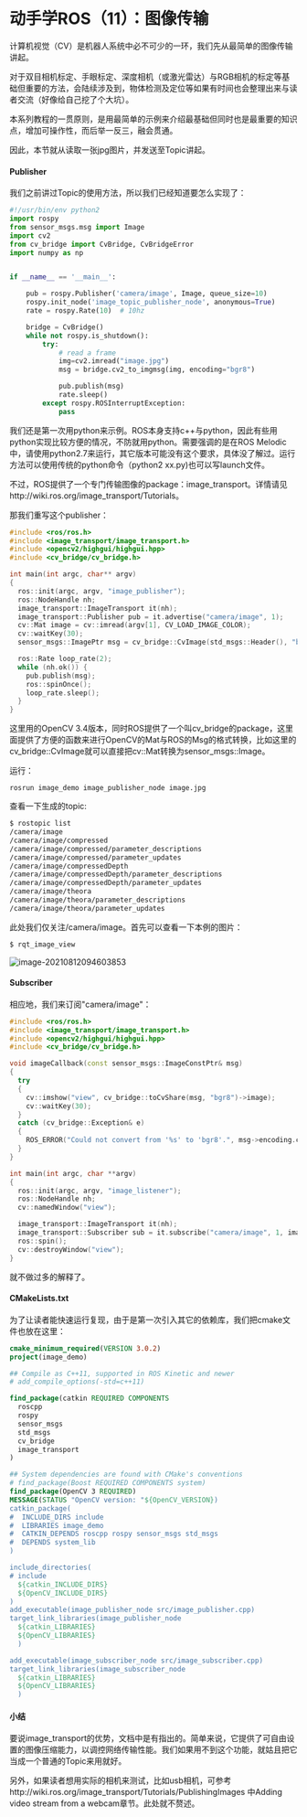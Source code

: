 # 动手学ROS（11）：图像传输

计算机视觉（CV）是机器人系统中必不可少的一环，我们先从最简单的图像传输讲起。

对于双目相机标定、手眼标定、深度相机（或激光雷达）与RGB相机的标定等基础但重要的方法，会陆续涉及到，物体检测及定位等如果有时间也会整理出来与读者交流（好像给自己挖了个大坑）。

本系列教程的一贯原则，是用最简单的示例来介绍最基础但同时也是最重要的知识点，增加可操作性，而后举一反三，融会贯通。

因此，本节就从读取一张jpg图片，并发送至Topic讲起。

#### Publisher

我们之前讲过Topic的使用方法，所以我们已经知道要怎么实现了：

```python
#!/usr/bin/env python2
import rospy
from sensor_msgs.msg import Image
import cv2
from cv_bridge import CvBridge, CvBridgeError
import numpy as np


if __name__ == '__main__':

    pub = rospy.Publisher('camera/image', Image, queue_size=10)
    rospy.init_node('image_topic_publisher_node', anonymous=True)
    rate = rospy.Rate(10)  # 10hz

    bridge = CvBridge()
    while not rospy.is_shutdown():
        try:
            # read a frame
            img=cv2.imread("image.jpg")
            msg = bridge.cv2_to_imgmsg(img, encoding="bgr8")

            pub.publish(msg)
            rate.sleep()
        except rospy.ROSInterruptException:
            pass
```

我们还是第一次用python来示例。ROS本身支持c++与python，因此有些用python实现比较方便的情况，不防就用python。需要强调的是在ROS Melodic中，请使用python2.7来运行，其它版本可能没有这个要求，具体没了解过。运行方法可以使用传统的python命令（python2 xx.py)也可以写launch文件。

不过，ROS提供了一个专门传输图像的package：image_transport。详情请见http://wiki.ros.org/image_transport/Tutorials。

那我们重写这个publisher：

```c++
#include <ros/ros.h>
#include <image_transport/image_transport.h>
#include <opencv2/highgui/highgui.hpp>
#include <cv_bridge/cv_bridge.h>

int main(int argc, char** argv)
{
  ros::init(argc, argv, "image_publisher");
  ros::NodeHandle nh;
  image_transport::ImageTransport it(nh);
  image_transport::Publisher pub = it.advertise("camera/image", 1);
  cv::Mat image = cv::imread(argv[1], CV_LOAD_IMAGE_COLOR);
  cv::waitKey(30);
  sensor_msgs::ImagePtr msg = cv_bridge::CvImage(std_msgs::Header(), "bgr8", image).toImageMsg();

  ros::Rate loop_rate(2);
  while (nh.ok()) {
    pub.publish(msg);
    ros::spinOnce();
    loop_rate.sleep();
  }
}
```

这里用的OpenCV 3.4版本，同时ROS提供了一个叫cv_bridge的package，这里面提供了方便的函数来进行OpenCV的Mat与ROS的Msg的格式转换，比如这里的cv_bridge::CvImage就可以直接把cv::Mat转换为sensor_msgs::Image。

运行：

```
rosrun image_demo image_publisher_node image.jpg
```

查看一下生成的topic:

```bash
$ rostopic list
/camera/image
/camera/image/compressed
/camera/image/compressed/parameter_descriptions
/camera/image/compressed/parameter_updates
/camera/image/compressedDepth
/camera/image/compressedDepth/parameter_descriptions
/camera/image/compressedDepth/parameter_updates
/camera/image/theora
/camera/image/theora/parameter_descriptions
/camera/image/theora/parameter_updates
```

此处我们仅关注/camera/image。首先可以查看一下本例的图片：

```bash
$ rqt_image_view
```

![image-20210812094603853](https://raw.githubusercontent.com/GreatWaller/ros-tutorial-for-beginners/main/doc/images/image-20210812094603853.jpg)

#### Subscriber

相应地，我们来订阅"camera/image"：

```c++
#include <ros/ros.h>
#include <image_transport/image_transport.h>
#include <opencv2/highgui/highgui.hpp>
#include <cv_bridge/cv_bridge.h>

void imageCallback(const sensor_msgs::ImageConstPtr& msg)
{
  try
  {
    cv::imshow("view", cv_bridge::toCvShare(msg, "bgr8")->image);
    cv::waitKey(30);
  }
  catch (cv_bridge::Exception& e)
  {
    ROS_ERROR("Could not convert from '%s' to 'bgr8'.", msg->encoding.c_str());
  }
}

int main(int argc, char **argv)
{
  ros::init(argc, argv, "image_listener");
  ros::NodeHandle nh;
  cv::namedWindow("view");

  image_transport::ImageTransport it(nh);
  image_transport::Subscriber sub = it.subscribe("camera/image", 1, imageCallback);
  ros::spin();
  cv::destroyWindow("view");
}
```

就不做过多的解释了。

#### CMakeLists.txt

为了让读者能快速运行复现，由于是第一次引入其它的依赖库，我们把cmake文件也放在这里：

```cmake
cmake_minimum_required(VERSION 3.0.2)
project(image_demo)

## Compile as C++11, supported in ROS Kinetic and newer
# add_compile_options(-std=c++11)

find_package(catkin REQUIRED COMPONENTS
  roscpp
  rospy
  sensor_msgs
  std_msgs
  cv_bridge
  image_transport
)

## System dependencies are found with CMake's conventions
# find_package(Boost REQUIRED COMPONENTS system)
find_package(OpenCV 3 REQUIRED)
MESSAGE(STATUS "OpenCV version: "${OpenCV_VERSION})
catkin_package(
#  INCLUDE_DIRS include
#  LIBRARIES image_demo
#  CATKIN_DEPENDS roscpp rospy sensor_msgs std_msgs
#  DEPENDS system_lib
)

include_directories(
# include
  ${catkin_INCLUDE_DIRS}
  ${OpenCV_INCLUDE_DIRS}
)
add_executable(image_publisher_node src/image_publisher.cpp)
target_link_libraries(image_publisher_node 
  ${catkin_LIBRARIES}
  ${OpenCV_LIBRARIES}
  )

add_executable(image_subscriber_node src/image_subscriber.cpp)
target_link_libraries(image_subscriber_node 
  ${catkin_LIBRARIES}
  ${OpenCV_LIBRARIES}
  )
```

#### 小结

要说image_transport的优势，文档中是有指出的。简单来说，它提供了可自由设置的图像压缩能力，以调控网络传输性能。我们如果用不到这个功能，就姑且把它当成一个普通的Topic来用就好。

另外，如果读者想用实际的相机来测试，比如usb相机，可参考http://wiki.ros.org/image_transport/Tutorials/PublishingImages 中Adding video stream from a webcam章节。此处就不赘述。

